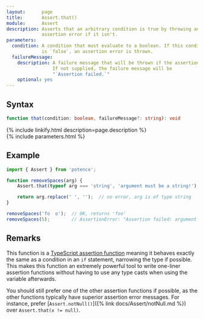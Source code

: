 ```yaml
---
layout:      page
title:       Assert.that()
module:      Assert
description: Asserts that an arbitrary condition is true by throwing an
             assertion error if it isn't.
parameters:
  condition: A condition that must evaluate to a boolean. If this condition
             is `false`, an assertion error is thrown.
  failureMessage:
    description: A failure message that will be thrown if the assertion fails.
                 If not supplied, the failure message will be
                 "`Assertion failed.`"
    optional: yes
---
```

## Syntax

```ts
function that(condition: boolean, failureMessage?: string): void
```

<div class="description">{% include linkify.html description=page.description %}</div>
{% include parameters.html %}

## Example

```ts
import { Assert } from 'potence';

function removeSpaces(arg) {
    Assert.that(typeof arg === 'string', 'argument must be a string!');

    return arg.replace(' ', '');  // no error, arg is of type string
}

removeSpaces('fo  o');  // OK, returns 'foo'
removeSpaces(5);        // AssertionError: "Assertion failed: argument must be a string!"
```

## Remarks

This function is a
[TypeScript assertion function](https://www.typescriptlang.org/docs/handbook/release-notes/typescript-3-7.html#assertion-functions)
meaning it behaves exactly the same as a condition in an `if` statement,
narrowing the type if possible. This makes this function an extremely powerful
tool to write one-liner assertion functions without having to use any type casts
when using the variable afterwards.

You should still prefer one of the other assertion functions if possible, as the
other functions typically have superior assertion error messages. For instance,
prefer [`Assert.notNull()`]({% link docs/Assert/notNull.md %}) over
`Assert.that(x != null)`.
